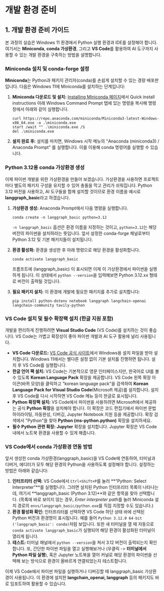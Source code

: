 # 개발 환경 준비

## 1. 개발 환경 준비 가이드

본 과정의 실습은 Windows 11 환경애서 Python 실행 환경과 IDE를 설정해야 합니다. 여기서는 **Miniconda**, **conda 가상환경**, 그리고 **VS Code**를 활용하여 AI 도구까지 사용할 수 있는 개발 환경을 구축하는 방법을 설명합니다.

### Miniconda 설치 및 conda-forge 설정

**Miniconda**는 Python과 패키지 관리자(conda)를 손쉽게 설치할 수 있는 경량 배포판입니다. 다음은 Windows 11에 Miniconda를 설치하는 단계입니다:

1. **Miniconda 다운로드 및 설치:** [Installing Miniconda 페이지](https://www.anaconda.com/docs/getting-started/miniconda/install#quick-command-line-install)에서 Quick install instructions 아래 Windows Command Prompt 탭에 있는 명령을 복사해 명령창에서 아래와 같이 실행합니다.
   ```
   curl https://repo.anaconda.com/miniconda/Miniconda3-latest-Windows-x86_64.exe -o .\miniconda.exe
   start /wait "" .\miniconda.exe /S
   del .\miniconda.exe
   ```
2. **설치 완료 후:** 설치를 마치면, Windows 시작 메뉴의 "Anaconda (miniconda3) / Anaconda Prompt" 를 실행합니다. 이를 이용해 conda 명령어를 실행할 수 있습니다.

### Python 3.12용 conda 가상환경 생성

이제 파이썬 개발을 위한 가상환경을 만들어 보겠습니다. 가상환경을 사용하면 프로젝트마다 별도의 패키지 구성을 유지할 수 있어 충돌을 막고 관리가 쉬워집니다. Python 3.12 버전을 사용하고, AI 도구들을 함께 설치할 것이므로 환경 이름을 예시로 **langgraph_basic**라고 하겠습니다.

1. **가상환경 생성:** Anaconda Prompt에서 다음 명령을 실행합니다.  
   ```
   conda create -n langgraph_basic python=3.12
   ```  
   `-n langgraph_basic` 옵션은 환경 이름을 지정하는 것이고, `python=3.12`는 해당 버전의 파이썬을 설치하라는 뜻입니다. 앞서 설정한 conda-forge 채널로부터 Python 3.12 및 기본 패키지들이 설치됩니다.

2. **환경 활성화:** 환경을 생성한 후 아래 명령으로 해당 환경을 활성화합니다.  
   ```
   conda activate langgraph_basic
   ```  
   프롬프트에 (langgraph_basic) 이 표시되면 이제 이 가상환경에서 파이썬을 실행하게 됩니다. 이 상태에서 `python --version`을 입력해보면 Python 3.12.xx 형태로 버전이 출력될 것입니다.

3. **필요 패키지 설치:** 이 환경에 개발에 필요한 패키지를 추가로 설치합니다:  
   ```
   pip install python-dotenv notebook langgraph langchain-openai langchain-community tavily-python
   ```   
   

### VS Code 설치 및 필수 확장팩 설치 (한글 지원 포함)

개발을 편리하게 진행하려면 **Visual Studio Code** (VS Code)를 설치하는 것이 좋습니다. VS Code는 가볍고 확장성이 좋아 파이썬 개발과 AI 도구 활용에 널리 사용됩니다. 

- **VS Code 다운로드:** [VS Code 공식 사이트](https://code.visualstudio.com/)에서 Windows용 설치 파일을 받아 설치합니다. Windows 11에서는 별다른 설정 없이 기본 설치를 진행하면 됩니다. 설치 후 VS Code를 실행합니다.
- **한글 언어 팩 설치:** VS Code는 기본적으로 영문 인터페이스지만, 한국어로 UI를 볼 수 있도록 **Korean Language Pack** 확장을 제공합니다. VS Code 왼쪽 확장 아이콘(바퀴 모양)을 클릭하고 "korean language pack"을 검색하여 **Korean Language Pack for Visual Studio Code**(Microsoft 제공)를 설치합니다. 설치 후 VS Code를 다시 시작하면 VS Code 메뉴 등이 한글로 표시됩니다.
- **Python 확장팩 설치:** VS Code에서 파이썬을 사용하려면 Microsoft에서 제공하는 공식 **Python 확장**을 설치해야 합니다. 이 확장은 코드 편집기에서 파이썬 문법 하이라이팅, 자동완성, 디버깅, Jupyter Notebook 지원 등을 제공합니다. 확장 검색에서 "Python"을 찾아 **Python (ms-python.python)** 확장을 설치하세요.
- **필수 Python 관련 확장:** **Jupyter** 확장을 설치합니다. Jupyter 확장은 VS Code 내에서 노트북 환경을 사용할 수 있게 해줍니다.

### VS Code에서 conda 가상환경 연동 방법

앞서 생성한 conda 가상환경(langgraph_basic)을 VS Code에 연동하여, 터미널과 디버거, 에디터가 모두 해당 환경의 Python을 사용하도록 설정해야 합니다. 설정하는 방법은 아래와 같습니다:

1. **인터프리터 선택:** VS Code에서 `Ctrl+Shift+P`를 눌러 **“Python: Select Interpreter”**를 실행합니다. 그러면 설치된 Python 인터프리터 목록이 나타나는데, 여기서 **langgraph_basic (Python 3.12)**와 같은 항목을 찾아 선택합니다. (목록에 바로 보이지 않는 경우, *Enter interpreter path*를 눌러 Miniconda 설치 경로의 `envs/langgraph_basic/python.exe`를 직접 지정할 수도 있습니다.)
2. **환경 활성화 확인:** 인터프리터를 선택하면 VS Code 하단 상태 바에 선택된 Python 버전과 환경명이 표시됩니다. 예를 들어 `Python 3.12.0 64-bit ('langgraph_basic': conda)`처럼 보입니다. 또한 새 터미널을 열 때 자동으로 `conda activate langgraph_basic`가 실행되어 해당 환경이 활성화된 터미널이 열리게 됩니다.
3. **테스트:** 터미널 패널에서 `python --version`을 쳐서 3.12 버전이 출력되는지 확인합니다. 또, 간단한 파이썬 파일을 열고 실행해보거나 (우클릭 -> **터미널에서 Python 파일 실행**), 혹은 Jupyter 노트북을 열어 커널로 해당 환경의 파이썬을 선택해 보는 방식으로 환경이 올바르게 연결되었는지 테스트합니다.

이제 VS Code에서 파이썬 파일을 실행하거나 디버깅할 때 langgraph_basic 가상환경이 사용됩니다. 이 환경에 설치한 **langchain_openai, langgraph** 등의 패키지도 바로 임포트하여 활용할 수 있습니다.

